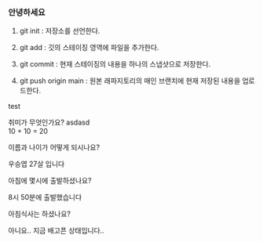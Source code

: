 ### 안녕하세요

1. git init : 저장소를 선언한다.

2. git add : 깃의 스테이징 영역에 파일을 추가한다.

3. git commit : 현재 스테이징의 내용을 하나의 스냅샷으로 저장한다.

4. git push origin main : 원본 래파지토리의 매인 브랜치에 현재 저장된 내용을 업로드한다.


test

취미가 무엇인가요? asdasd   
10 + 10 = 20

이름과 나이가 어떻게 되시나요? 

우승엽 27살 입니다

아침에 몇시에 출발하셨나요?

   8시 50분에 출발했습니다

아침식사는 하셨나요? 

아니요.. 지금 배고픈 상태입니다..